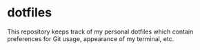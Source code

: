 # dotfiles

This repository keeps track of my personal dotfiles which contain preferences for Git usage, appearance of my terminal, etc.
